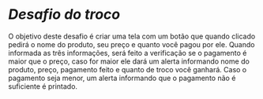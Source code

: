 # *Desafio do troco*

O objetivo deste desafio é criar uma tela com um botão que quando clicado pedirá o nome do produto, seu preço e quanto você pagou por ele. Quando informada as três informações, será feito a verificação se o pagamento é maior que o preço, caso for maior ele dará um alerta informando nome do produto, preço, pagamento feito e quanto de troco você ganhará. Caso o pagamento seja menor, um alerta informando que o pagamento não é suficiente é printado.